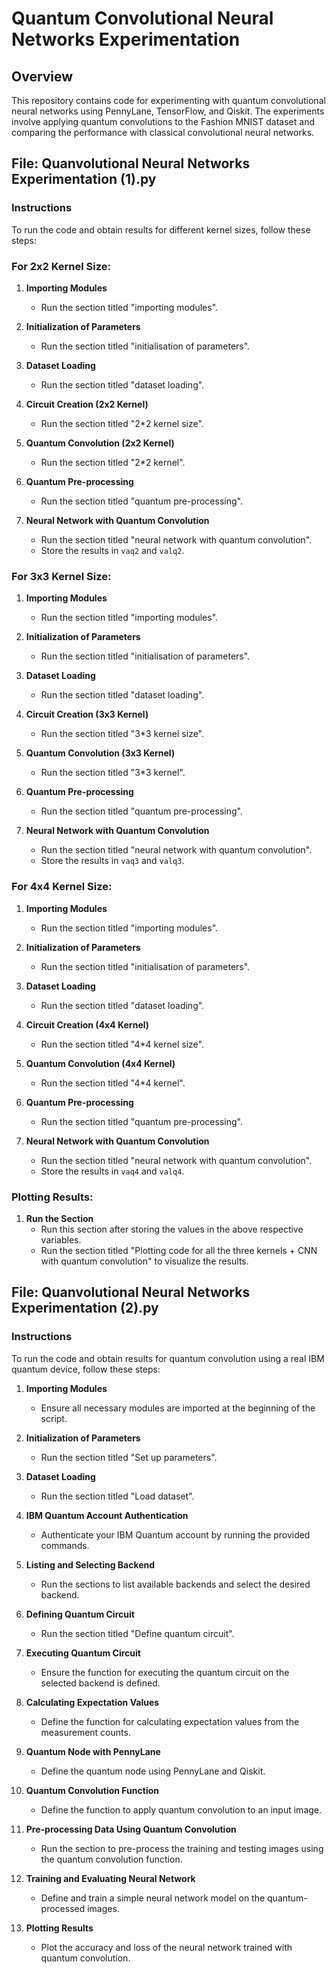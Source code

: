 # Quantum Convolutional Neural Networks Experimentation

## Overview
This repository contains code for experimenting with quantum convolutional neural networks using PennyLane, TensorFlow, and Qiskit. The experiments involve applying quantum convolutions to the Fashion MNIST dataset and comparing the performance with classical convolutional neural networks.

## File: Quanvolutional Neural Networks Experimentation (1).py

### Instructions

To run the code and obtain results for different kernel sizes, follow these steps:

### For 2x2 Kernel Size:
1. **Importing Modules**
   - Run the section titled "importing modules".

2. **Initialization of Parameters**
   - Run the section titled "initialisation of parameters".

3. **Dataset Loading**
   - Run the section titled "dataset loading".

4. **Circuit Creation (2x2 Kernel)**
   - Run the section titled "2*2 kernel size".

5. **Quantum Convolution (2x2 Kernel)**
   - Run the section titled "2*2 kernel".

6. **Quantum Pre-processing**
   - Run the section titled "quantum pre-processing".

7. **Neural Network with Quantum Convolution**
   - Run the section titled "neural network with quantum convolution".
   - Store the results in `vaq2` and `valq2`.

### For 3x3 Kernel Size:
1. **Importing Modules**
   - Run the section titled "importing modules".

2. **Initialization of Parameters**
   - Run the section titled "initialisation of parameters".

3. **Dataset Loading**
   - Run the section titled "dataset loading".

4. **Circuit Creation (3x3 Kernel)**
   - Run the section titled "3*3 kernel size".

5. **Quantum Convolution (3x3 Kernel)**
   - Run the section titled "3*3 kernel".

6. **Quantum Pre-processing**
   - Run the section titled "quantum pre-processing".

7. **Neural Network with Quantum Convolution**
   - Run the section titled "neural network with quantum convolution".
   - Store the results in `vaq3` and `valq3`.

### For 4x4 Kernel Size:
1. **Importing Modules**
   - Run the section titled "importing modules".

2. **Initialization of Parameters**
   - Run the section titled "initialisation of parameters".

3. **Dataset Loading**
   - Run the section titled "dataset loading".

4. **Circuit Creation (4x4 Kernel)**
   - Run the section titled "4*4 kernel size".

5. **Quantum Convolution (4x4 Kernel)**
   - Run the section titled "4*4 kernel".

6. **Quantum Pre-processing**
   - Run the section titled "quantum pre-processing".

7. **Neural Network with Quantum Convolution**
   - Run the section titled "neural network with quantum convolution".
   - Store the results in `vaq4` and `valq4`.


### Plotting Results:
1. **Run the Section**
   - Run this section after storing the values in the above respective variables.
   - Run the section titled "Plotting code for all the three kernels + CNN with quantum convolution" to visualize the results.

## File: Quanvolutional Neural Networks Experimentation (2).py

### Instructions

To run the code and obtain results for quantum convolution using a real IBM quantum device, follow these steps:

1. **Importing Modules**
   - Ensure all necessary modules are imported at the beginning of the script.

2. **Initialization of Parameters**
   - Run the section titled "Set up parameters".

3. **Dataset Loading**
   - Run the section titled "Load dataset".

4. **IBM Quantum Account Authentication**
   - Authenticate your IBM Quantum account by running the provided commands.

5. **Listing and Selecting Backend**
   - Run the sections to list available backends and select the desired backend.

6. **Defining Quantum Circuit**
   - Run the section titled "Define quantum circuit".

7. **Executing Quantum Circuit**
   - Ensure the function for executing the quantum circuit on the selected backend is defined.

8. **Calculating Expectation Values**
   - Define the function for calculating expectation values from the measurement counts.

9. **Quantum Node with PennyLane**
   - Define the quantum node using PennyLane and Qiskit.

10. **Quantum Convolution Function**
    - Define the function to apply quantum convolution to an input image.

11. **Pre-processing Data Using Quantum Convolution**
    - Run the section to pre-process the training and testing images using the quantum convolution function.

12. **Training and Evaluating Neural Network**
    - Define and train a simple neural network model on the quantum-processed images.

13. **Plotting Results**
    - Plot the accuracy and loss of the neural network trained with quantum convolution.
